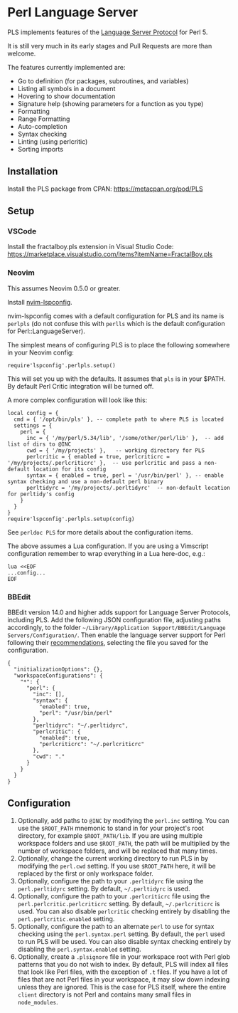 Perl Language Server
====================

PLS implements features of the [Language Server Protocol](https://microsoft.github.io/language-server-protocol/) for Perl 5.

It is still very much in its early stages and Pull Requests are more than welcome.

The features currently implemented are:

* Go to definition (for packages, subroutines, and variables)
* Listing all symbols in a document
* Hovering to show documentation
* Signature help (showing parameters for a function as you type)
* Formatting
* Range Formatting
* Auto-completion
* Syntax checking
* Linting (using perlcritic)
* Sorting imports

## Installation

Install the PLS package from CPAN: https://metacpan.org/pod/PLS

## Setup

### VSCode

Install the fractalboy.pls extension in Visual Studio Code: https://marketplace.visualstudio.com/items?itemName=FractalBoy.pls

### Neovim

This assumes Neovim 0.5.0 or greater.

Install [nvim-lspconfig](https://github.com/neovim/nvim-lspconfig).

nvim-lspconfig comes with a default configuration for PLS and its name is `perlpls` (do not confuse this with `perlls` which is the default configuration for Perl::LanguageServer). 

The simplest means of configuring PLS is to place the following somewhere in your Neovim config:
```
require'lspconfig'.perlpls.setup()
```
This will set you up with the defaults. It assumes that `pls` is in your $PATH. By default Perl Critic integration will be turned off.

A more complex configuration will look like this:
```
local config = {
  cmd = { '/opt/bin/pls' }, -- complete path to where PLS is located
  settings = { 
    perl = { 
      inc = { '/my/perl/5.34/lib', '/some/other/perl/lib' },  -- add list of dirs to @INC
      cwd = { '/my/projects' },   -- working directory for PLS
      perlcritic = { enabled = true, perlcriticrc = '/my/projects/.perlcriticrc' },  -- use perlcritic and pass a non-default location for its config
      syntax = { enabled = true, perl = '/usr/bin/perl' }, -- enable syntax checking and use a non-default perl binary
      perltidyrc = '/my/projects/.perltidyrc'  -- non-default location for perltidy's config
    } 
  }
}
require'lspconfig'.perlpls.setup(config)
```
See `perldoc PLS` for more details about the configuration items.

The above assumes a Lua configuration. If you are using a Vimscript configuration remember to wrap everything in a Lua here-doc, e.g.:
```
lua <<EOF
...config...
EOF
```

### BBEdit

BBEdit version 14.0 and higher adds support for Language Server Protocols, including PLS. Add the following JSON configuration file, adjusting paths accordingly, to the folder `~/Library/Application Support/BBEdit/Language Servers/Configuration/`. Then enable the language server support for Perl following their [recommendations](https://www.barebones.com/support/bbedit/lsp-notes.html), selecting the file you saved for the configuration.

```
{
  "initializationOptions": {},
  "workspaceConfigurations": {
    "*": {
      "perl": {
        "inc": [],
        "syntax": {
          "enabled": true,
          "perl": "/usr/bin/perl"
        },
        "perltidyrc": "~/.perltidyrc",
        "perlcritic": {
          "enabled": true,
          "perlcriticrc": "~/.perlcriticrc"
        },
        "cwd": "."
      }
    }
  }
}
```


## Configuration

1. Optionally, add paths to `@INC` by modifying the `perl.inc` setting. You can use the `$ROOT_PATH` mnemonic to stand in for your project's root directory, for example `$ROOT_PATH/lib`. If you are using multiple workspace folders and use `$ROOT_PATH`, the path will be multiplied by the number of workspace folders, and will be replaced that many times.
2. Optionally, change the current working directory to run PLS in by modifying the `perl.cwd` setting. If you use `$ROOT_PATH` here, it will be replaced by the first or only workspace folder.
3. Optionally, configure the path to your `.perltidyrc` file using the `perl.perltidyrc` setting. By default, `~/.perltidyrc` is used.
4. Optionally, configure the path to your `.perlcriticrc` file using the `perl.perlcritic.perlcriticrc` setting. By default, `~/.perlcriticrc` is used. You can also disable `perlcritic` checking entirely by disabling the `perl.perlcritic.enabled` setting.
5. Optionally, configure the path to an alternate `perl` to use for syntax checking using the `perl.syntax.perl` setting. By default, the `perl` used to run PLS will be used. You can also disable syntax checking entirely by disabling the `perl.syntax.enabled` setting. 
6. Optionally, create a `.plsignore` file in your workspace root with Perl glob patterns that you do not wish to index. By default, PLS will index all files that look like Perl files, with the exception of `.t` files. If you have a lot of files that are not Perl files in your workspace, it may slow down indexing unless they are ignored. This is the case for PLS itself, where the entire `client` directory is not Perl and contains many small files in `node_modules`.

